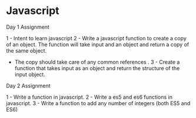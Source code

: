 # Javascript
Day 1 Assignment

1 - Intent to learn javascript
2 - Write a javascript function to create a copy of an object.  The function will take input and an object and return a copy of the same object.
  - The copy should take care of any common references .
3 - Create a function that takes input as an object and return the structure of the input object. 
 
Day 2 Assignment

1 - Write a function in javascript.
2 - Write a es5 and es6 functions in javascript.
3 - Write a function to add any number of integers (both ES5 and ES6)
